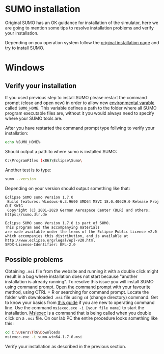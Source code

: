 # SUMO installation
Original SUMO has an OK guidance for installation of the simulator, here we are going to mention some tips to resolve installation problems and verify your installation.

Depending on you operation system follow the [original installation page](https://sumo.dlr.de/docs/Downloads.php) and try to install SUMO.

# Windows

## Verify your installation
If you used previous step to install SUMO please restart the command prompt (close and open new) in order to allow new [environmental varable](https://docs.microsoft.com/en-us/powershell/module/microsoft.powershell.core/about/about_environment_variables?view=powershell-7) called `SUMO_HOME`. This variable defines a path to the folder where all SUMO program executable files are, without it you would always need to specify where your SUMO tools are.

After you have restarted the command prompt type follwing to verify your installation:

```sh
echo %SUMO_HOME%
```

Should output a path to where sumo is installed SUMO:

```sh
C:\ProgramFIles (x86)\Eclipse\Sumo\
```

Another test is to type:
```sh
sumo --version
```

Depending on your version should output something like that:

```
Eclipse SUMO sumo Version 1.7.0
 Build features: Windows-6.3.9600 AMD64 MSVC 18.0.40629.0 Release Proj GUI SWIG
 Copyright (C) 2001-2020 German Aerospace Center (DLR) and others; https://sumo.dlr.de

Eclipse SUMO sumo Version 1.7.0 is part of SUMO.
This program and the accompanying materials
are made available under the terms of the Eclipse Public License v2.0
which accompanies this distribution, and is available at
http://www.eclipse.org/legal/epl-v20.html
SPDX-License-Identifier: EPL-2.0
```

## Possible problems
Obtaining `.msi` file from the website and running it with a double click might result in a bug where installation does not start because "another installation is already running". To resolve this issue you will install SUMO using command prompt. [Open the command prompt](https://www.howtogeek.com/235101/10-ways-to-open-the-command-prompt-in-windows-10/) with your favourite method, using CTRL + R or searching for command prompt. Locate the folder with downloaded `.msi` file using `cd` (change directory) command. Get to know your basics from [this guide](https://www.digitalcitizen.life/command-prompt-how-use-basic-commands) if you are new to operating command line. Use the command `msiexec.exe -i [your file name]` to start the installation. [Msiexec](https://www.advancedinstaller.com/user-guide/msiexec.html) is a command that is being called when you double click on a `.msi` file. On our lab PC the entire procedure looks something like this:

```sh
cd C:\Users\TRG\Downloads
msiexec.exe -i sumo-win64-1.7.0.msi
```

Verify your installation as described in the previous section.